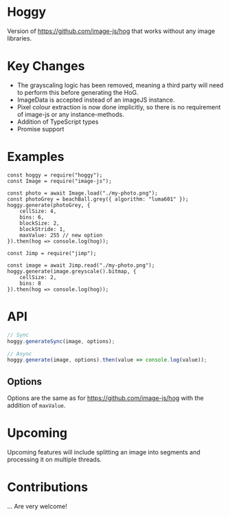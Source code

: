 Hoggy
===

Version of https://github.com/image-js/hog that works without any image libraries.

# Key Changes

* The grayscaling logic has been removed, meaning a third party will need to perform this before generating the HoG.
* ImageData is accepted instead of an imageJS instance.
* Pixel colour extraction is now done implicitly, so there is no requirement of image-js or any instance-methods.
* Addition of TypeScript types
* Promise support

# Examples

```
const hoggy = require("hoggy");
const Image = require("image-js");

const photo = await Image.load("./my-photo.png");
const photoGrey = beachBall.grey({ algorithm: "luma601" });
hoggy.generate(photoGrey, {
    cellSize: 4,
    bins: 6,
    blockSize: 2,
    blockStride: 1,
    maxValue: 255 // new option
}).then(hog => console.log(hog));
```

```
const Jimp = require("jimp");

const image = await Jimp.read("./my-photo.png");
hoggy.generate(image.greyscale().bitmap, {
    cellSize: 2,
    bins: 8    
}).then(hog => console.log(hog));
```

# API

```js
// Sync
hoggy.generateSync(image, options);

// Async
hoggy.generate(image, options).then(value => console.log(value));
```

## Options

Options are the same as for https://github.com/image-js/hog with the addition of `maxValue`.

# Upcoming

Upcoming features will include splitting an image into segments and processing it on multiple threads.

# Contributions

... Are very welcome!
